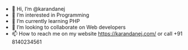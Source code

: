 - 👋 Hi, I’m @karandanej
- 👀 I’m interested in Programming
- 🌱 I’m currently learning PHP
- 💞️ I’m looking to collaborate on Web developers
- 📫 How to reach me on my website https://karandanej.com/ or call +91 8140234561

<!---
karandanej/karandanej is a ✨ special ✨ repository because its `README.md` (this file) appears on your GitHub profile.
You can click the Preview link to take a look at your changes.
--->
